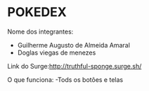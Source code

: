 # POKEDEX

Nome dos integrantes: 
- Guilherme Augusto de Almeida Amaral
- Doglas viegas de menezes

Link do Surge:http://truthful-sponge.surge.sh/

O que funciona:
-Tods os botôes e telas 

